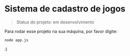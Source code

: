 # Sistema de cadastro de jogos

> Status do projeto: em desenvolvimento

Para rodar esse projeto na sua máquina, por favor digite:

```
node app.js
````

:)
